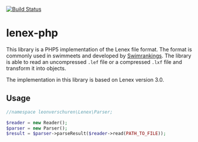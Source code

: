 [![Build Status](https://travis-ci.org/leonverschuren/lenex-php.svg?branch=master)](https://travis-ci.org/leonverschuren/lenex-php)

# lenex-php

This library is a PHP5 implementation of the Lenex file format. The format is commonly used in swimmeets and developed by [Swimrankings](https://www.swimrankings.net/).
The library is able to read an uncompressed `.lef` file or a compressed `.lxf` file and transform it into objects.

The implementation in this library is based on Lenex version 3.0.

## Usage
```php
//namespace leonverschuren\Lenex\Parser;

$reader = new Reader();
$parser = new Parser();
$result = $parser->parseResult($reader->read(PATH_TO_FILE));
```
